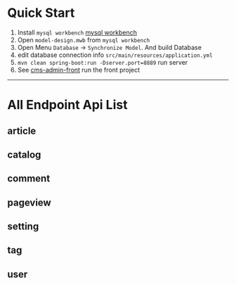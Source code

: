 # Quick Start
1. Install `mysql workbench` [mysql workbench](https://www.mysql.com/products/workbench/)
2. Open `model-design.mwb` from `mysql workbench`
3. Open Menu `Database` -> `Synchronize Model`. And build Database
4. edit database connection info `src/main/resources/application.yml`
5. `mvn clean spring-boot:run -Dserver.port=8889` run server
6. See [cms-admin-front](https://github.com/k55k32/cms-admin-front) run the front project

---

# All Endpoint Api List
## article
## catalog
## comment
## pageview
## setting
## tag
## user
